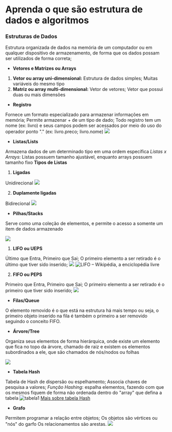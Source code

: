 # Aprenda o que são estrutura de dados e algoritmos

### Estruturas de Dados
Estrutura organizada de dados na memória de um computador ou em qualquer dispositivo de armazenamento, de forma que os dados possam ser utilizados de forma correta;

- **Vetores e Matrizes ou Arrays**
1. **Vetor ou array uni-dimensional:** Estrutura de dados simples; Muitas variáveis do mesmo tipo
2. **Matriz ou array multi-dimensional:** Vetor de vetores; Vetor que possui duas ou mais dimensões

- **Registro**

Fornece um formato especializado para armazenar informações em memória; 
Permite armazenar + de um tipo de dado;
Todo registro tem um nome (ex: livro) e seus campos podem ser acessados por meio do uso do operador ponto "." (ex: livro.preco; livro.nome)
![](https://sites.google.com/site/unipliconstrucaodealgoritmos/_/rsrc/1384132939558/aulas/aula-8---registros/algoritmo15.png)

- **Listas/Lists**

Armazena dados de um determinado tipo em uma ordem específica
_Listas x Arrays_: Listas possuem tamanho ajustável, enquanto arrays possuem tamanho fixo
**Tipos de Listas**
1. **Ligadas**

Unidirecional
![](https://dkrn4sk0rn31v.cloudfront.net/uploads/2020/09/lista_com_dois_elementos.png)

2. **Duplamente ligadas**

Bidirecional
![](https://dkrn4sk0rn31v.cloudfront.net/uploads/2020/09/lista_duplamente_ligada.png)

- **Pilhas/Stacks**

Serve como uma coleção de elementos, e permite o acesso a somente um item de dados armazenado

![](https://www.questoesestrategicas.com.br//imgs//?i=FyAsKcZ9NCKS2qUDAuYNqEuzwji4Ccm_J9rFw2qI4GM)

1. **LIFO ou UEPS**

Último que Entra, Primeiro que Sai;
O primeiro elemento a ser retirado é o último que tiver sido inserido;
![](https://www.embarcados.com.br/wp-content/uploads/2016/09/stack-representation.jpg)
![LIFO – Wikipédia, a enciclopédia livre](https://upload.wikimedia.org/wikipedia/commons/b/b4/Lifo_stack.png)

2. **FIFO ou PEPS**

Primeiro que Entra, Primeiro que Sai;
O primeiro elemento a ser retirado é o primeiro que tiver sido inserido;
![](https://upload.wikimedia.org/wikipedia/commons/thumb/d/d3/Fifo_queue.png/350px-Fifo_queue.png)

- **Filas/Queue**

O elemento removido é o que está na estrutura há mais tempo ou seja, o primeiro objeto inserido na fila é também o primeiro a ser removido seguindo o conceito FIFO.

- **Árvore/Tree**

Organiza seus elementos de forma hierárquica, onde existe um elemento que fica no topo da árvore, chamado de raiz e existem os elementos subordinados a ele, que são chamados de nós/nodos ou folhas

![](https://upload.wikimedia.org/wikipedia/commons/thumb/9/93/Tree.example.png/300px-Tree.example.png)

- **Tabela Hash**

Tabela de Hash de dispersão ou espelhamento;
Associa chaves de pesquisa a valores;
_Função Hashing_: espalha elementos, fazendo com que os mesmos fiquem de forma não ordenada dentro do "array" que defina a tabela
![tabela1](https://joaoarthurbm.github.io/eda/posts/hashtable/exemplo1.png)
[Mais sobre tabela Hash](https://joaoarthurbm.github.io/eda/posts/hashtable/)

- **Grafo**

Permitem programar a relação entre objetos;
Os objetos são vértices ou "nós" do garfo
Os relacionamentos são arestas.
![](https://upload.wikimedia.org/wikipedia/commons/thumb/5/5b/6n-graf.svg/220px-6n-graf.svg.png)
